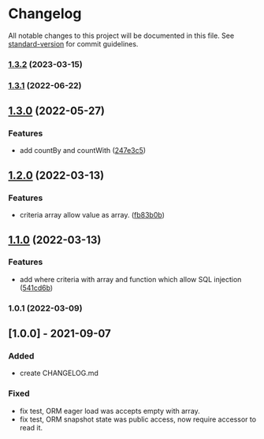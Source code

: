 # Changelog

All notable changes to this project will be documented in this file. See [standard-version](https://github.com/conventional-changelog/standard-version) for commit guidelines.

### [1.3.2](https://gitlab.com/kohana-js/modules/database/compare/v1.3.1...v1.3.2) (2023-03-15)

### [1.3.1](https://gitlab.com/kohana-js/modules/database/compare/v1.3.0...v1.3.1) (2022-06-22)

## [1.3.0](https://gitlab.com/kohana-js/modules/database/compare/v1.2.0...v1.3.0) (2022-05-27)


### Features

* add countBy and countWith ([247e3c5](https://gitlab.com/kohana-js/modules/database/commit/247e3c53b3e823de99f31c72506b5b7bdf3de3a3))

## [1.2.0](https://gitlab.com/kohana-js/modules/database/compare/v1.1.0...v1.2.0) (2022-03-13)


### Features

* criteria array allow value as array. ([fb83b0b](https://gitlab.com/kohana-js/modules/database/commit/fb83b0b66dab69d37a655a1141fc9228eb412a51))

## [1.1.0](https://gitlab.com/kohana-js/modules/database/compare/v1.0.1...v1.1.0) (2022-03-13)


### Features

* add where criteria with array and function which allow SQL injection ([541cd6b](https://gitlab.com/kohana-js/modules/database/commit/541cd6b02e6c9b9b50debaaa01e6f82c0ebcb660))

### 1.0.1 (2022-03-09)

## [1.0.0] - 2021-09-07
### Added
- create CHANGELOG.md

### Fixed
- fix test, ORM eager load was accepts empty with array.
- fix test, ORM snapshot state was public access, now require accessor to read it.